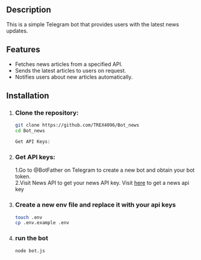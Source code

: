 
## Description

This is a simple Telegram bot that provides users with the latest news updates.

## Features

- Fetches news articles from a specified API.
- Sends the latest articles to users on request.
- Notifies users about new articles automatically.

## Installation

1. ### Clone the repository:
   ```bash
   git clone https://github.com/TREX4096/Bot_news
   cd Bot_news

   Get API Keys:

2. ### Get API keys:
   1.Go to @BotFather on Telegram to create a new bot and obtain your bot token. \
   2.Visit News API to get your news API key. Visit [here]( https://newsapi.org/account) to get a news api key

3. ### Create a new env file and replace it with your api keys
   ```bash
   touch .env
   cp .env.example .env


4. ### run the bot
   ```bash
   node bot.js
